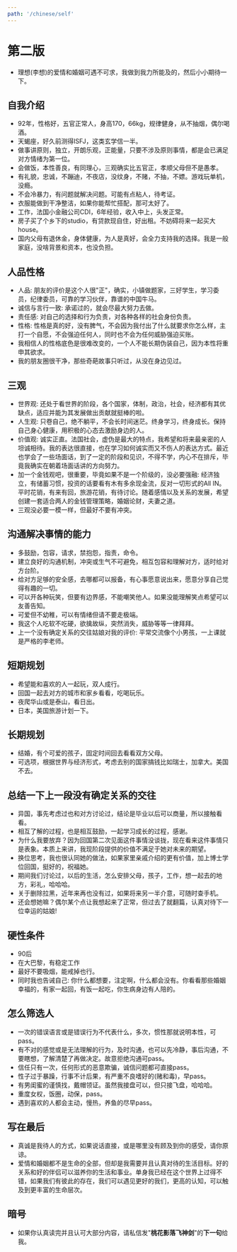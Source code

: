 ```yaml
---
path: '/chinese/self'
---
```


# 第二版
- 理想(李想)的爱情和婚姻可遇不可求，我做到我力所能及的，然后小小期待一下。

## 自我介绍
- 92年，性格好，五官正常人，身高170，66kg，规律健身，从不抽烟，偶尔喝酒。
- 天蝎座，好久前测得ISFJ，这类玄学信一半。
- 做事讲原则，独立，开朗乐观，正能量，只要不涉及原则事情，都是会已满足对方情绪为第一位。
- 会做饭，本性善良，有同理心，三观确实比五官正，孝顺父母但不是愚孝。
- 有礼貌，忠诚，不蹦迪，不夜店，没纹身，不赌，不抽，不嫖。游戏玩单机，没瘾。
- 不会冷暴力，有问题就解决问题。可能有点粘人，待考证。
- 衣服能做到干净整洁，如果你能帮忙搭配，那可太好了。
- 工作，法国小金融公司CDI，6年经验，收入中上，头发正常。
- 房子买了个乡下的studio，有贷款现自住，好出租。不妨碍将来一起买大house。
- 国内父母有退休金，身体健康，为人是真好，会全力支持我的选择。我是一般家庭，没啥背景和资本，也没负担。

## 人品性格
- 人品: 朋友的评价是这个人很"正"，确实，小镇做题家，三好学生，学习委员，纪律委员，可靠的学习伙伴，靠谱的中国牛马。
- 诚信与言行一致: 承诺过的，就会尽最大努力去做。
- 责任感: 对自己的选择和行为负责，对各种各样的社会身份负责。
- 性格: 性格是真的好，没有脾气，不会因为我付出了什么就要求你怎么样，主打一个自愿，不会强迫任何人，同时也不会为任何威胁强迫买账。
- 我相信人的性格底色是很难改变的，一个人不能长期伪装自己，因为本性将重申其欲求。
- 我的朋友圈很干净，那些奇葩故事只听过，从没在身边见过。

## 三观
- 世界观: 还处于看世界的阶段，各个国家，体制，政治，社会，经济都有其优缺点，适应并能为其发展做出贡献就挺棒的啦。
- 人生观: 只卷自己，绝不躺平，不会长时间迷茫。终身学习，终身成长。保持自己身心健康，用积极的心态去激励身边的人。
- 价值观: 诚实正直。法国社会，虚伪是最大的特点，我希望和将来最亲密的人坦诚相待。我的表达很直接，也在学习如何诚实而又不伤人的表达方式。最近也学会了一些场面话，到了一定的阶段和见识，不得不学，内心不在排斥，毕竟我确实在朝着场面话讲的方向努力。
- 加一个金钱观吧，很重要，毕竟如果不是一个阶级的，没必要强融: 经济独立，有储蓄习惯，投资的话要看有木有多余现金流，反对一切形式的All IN。平时花销，有来有回，旅游花销，有待讨论。随着感情以及关系的发展，希望创建一套适合两人的金钱管理策略，婚姻论财，夫妻之道。
- 三观没必要一模一样，但最好不要有冲突。

## 沟通解决事情的能力
- 多鼓励，包容，请求，禁抱怨，指责，命令。
- 建立良好的沟通机制，冲突或生气不可避免，相互包容和理解对方，适时给对方台阶。
- 给对方足够的安全感，去哪都可以报备，有心事愿意说出来，愿意分享自己觉得有趣的一切。
- 可以开各种玩笑，但要有边界感，不能嘲笑他人。如果没能理解笑点希望可以友善告知。
- 可爱但不幼稚，可以有情绪但请不要走极端。
- 我这个人吃软不吃硬，欲擒故纵，突然消失，威胁等等一律拜拜。
- 上一个没有确定关系的交往姑娘对我的评价: 平常交流像个小男孩，一上课就是严格的李老师。

## 短期规划
- 希望能和喜欢的人一起玩，双人成行。
- 回国一起去对方的城市和家乡看看，吃喝玩乐。
- 夜爬华山或是泰山，看日出。
- 日本，美国旅游计划一下。

## 长期规划
- 结婚，有个可爱的孩子，固定时间回去看看双方父母。
- 可选项，根据世界与经济形式，考虑去别的国家搞钱比如瑞士，加拿大。美国不去。

## 总结一下上一段没有确定关系的交往
- 异国，事先考虑过也和对方讨论过，结论是毕业以后可以商量，所以接触看看。
- 相互了解的过程，也是相互鼓励，一起学习成长的过程，感谢。
- 为什么我要放弃？因为回国第二次见面这件事情没谈拢，现在看来这件事情只是表象。本质上来讲，我现阶段提供的价值不满足于她对未来的期望。
- 换位思考，我也很认同她的做法，如果家里亲戚介绍的更有价值，加上博士学位回国，挺好的，祝福她。
- 期间我们讨论过，以后的生活，怎么安排父母，孩子，工作，想一起去的地方，彩礼，哈哈哈。
- 关于删除拉黑，近年来再也没有过，如果将来另一半介意，可随时查手机。
- 还会想她嘛？偶尔某个点让我想起来了正常，但过去了就翻篇，认真对待下一位幸运的姑娘!

## 硬性条件
- 90后
- 在大巴黎，有稳定工作
- 最好不要吸烟，能戒掉也行。
- 同时我也告诫自己: 你什么都想要，注定啊，什么都会没有。你看看那些婚姻幸福的，有家一起回，有饭一起吃，你生病身边有人陪的。

## 怎么筛选人
- 一次的错误语言或是错误行为不代表什么，多次，惯性那就说明本性，可pass。
- 有不对的感觉或是无法理解的行为，及时沟通，也可以先冷静，事后沟通，不要瞎想，了解清楚了再做决定。故意拒绝沟通可pass。
- 信任只有一次，任何形式的恶意欺骗，诚信问题都可直接pass。
- 性子过于暴躁，行事不计后果，有严重不良嗜好的(赌和毒)，早pass。
- 有男闺蜜的谨慎找，戴帽领证。虽然我接盘可以，但只接飞盘，哈哈哈。
- 重度女权，饭圈，动保，pass。
- 遇到喜欢的人都会主动，慢热，养鱼的尽早pass。

## 写在最后
- 真诚是我待人的方式，如果说话直接，或是哪里没有顾及到你的感受，请你原谅。
- 爱情和婚姻都不是生命的全部，但却是我需要并且认真对待的生活目标。好的关系和好的伴侣可以滋养你的生活和事业。单身我已经在这个世界上过得不错，如果我们有彼此的存在，我们可以遇见更好的我们，更高的认知，可以触及到更丰富的生命层次。

## 暗号
- 如果你认真读完并且认可大部分内容，请私信发"**桃花影落飞神剑**"的**下一句**给我。






